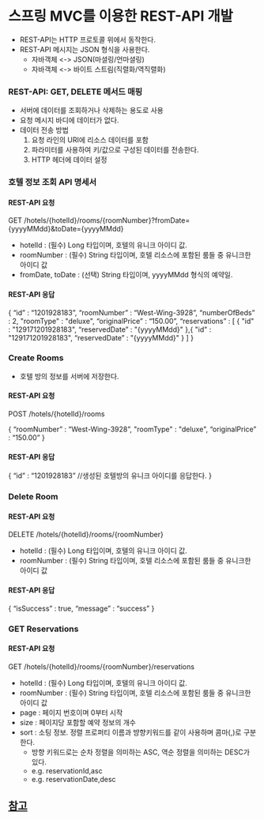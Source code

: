 # 스프링 MVC를 이용한 REST-API 개발
- REST-API는 HTTP 프로토콜 위에서 동작한다.
- REST-API 메시지는 JSON 형식을 사용한다.
	- 자바객체 <-> JSON(마셜링/언마셜링)
	- 자바객체 <-> 바이트 스트림(직렬화/역직렬화)

### REST-API: GET, DELETE 메서드 매핑
- 서버에 데이터를 조회하거나 삭제하는 용도로 사용
- 요청 메시지 바디에 데이터가 없다.
- 데이터 전송 방법
	 1. 요청 라인의 URI에 리소스 데이터를 포함
	 2. 파라미터를 사용하여 키/값으로 구성된 데이터를 전송한다.
	 3. HTTP 헤더에 데이터 설정


### 호텔 정보 조회 API 명세서

#### REST-API 요청

GET /hotels/{hotelId}/rooms/{roomNumber}?fromDate={yyyyMMdd}&toDate={yyyyMMdd}
- hotelId : (필수) Long 타입이며, 호텔의 유니크 아이디 값.
- roomNumber : (필수) String 타입이며, 호텔 리소스에 포함된 룸들 중 유니크한 아이디 값
- fromDate, toDate : (선택) String 타입이며, yyyyMMdd 형식의 예약일.

#### REST-API 응답

{ “id” : “1201928183”, “roomNumber” : “West-Wing-3928”, “numberOfBeds” : 2, "roomType" : "deluxe", “originalPrice” : “150.00”, “reservations” : [ { "id" : "129171201928183", “reservedDate” : "{yyyyMMdd}" },{ "id" : "129171201928183", “reservedDate” : "{yyyyMMdd}" } ] }

### Create Rooms
- 호텔 방의 정보를 서버에 저장한다.

#### REST-API 요청
POST /hotels/{hotelId}/rooms

{ “roomNumber” : “West-Wing-3928”, "roomType" : "deluxe", “originalPrice” : “150.00” }

#### REST-API 응답
{ “id” : “1201928183” //생성된 호텔방의 유니크 아이디를 응답한다. }

### Delete Room

#### REST-API 요청
DELETE /hotels/{hotelId}/rooms/{roomNumber}
- hotelId : (필수) Long 타입이며, 호텔의 유니크 아이디 값.
- roomNumber : (필수) String 타입이며, 호텔 리소스에 포함된 룸들 중 유니크한 아이디 값

#### REST-API 응답
{ “isSuccess” : true, “message” : “success” }

### GET Reservations
#### REST-API 요청

GET /hotels/{hotelId}/rooms/{roomNumber}/reservations

- hotelId : (필수) Long 타입이며, 호텔의 유니크 아이디 값.
- roomNumber : (필수) String 타입이며, 호텔 리소스에 포함된 룸들 중 유니크한 아이디 값
- page : 페이지 번호이며 0부터 시작
- size : 페이지당 포함할 예약 정보의 개수
- sort : 소팅 정보. 정렬 프로퍼티 이름과 뱡향키워드를 같이 사용하며 콤마(,)로 구분한다.
    - 방향 키워드로는 순차 정렬을 의미하는 ASC, 역순 정렬을 의미하는 DESC가 있다.
    - e.g. reservationId,asc
    - e.g. reservationDate,desc
 



## [참고](https://github.com/gilbutITbook/080264/blob/main/spring-boot-example/chapter05/doc/api.md)
